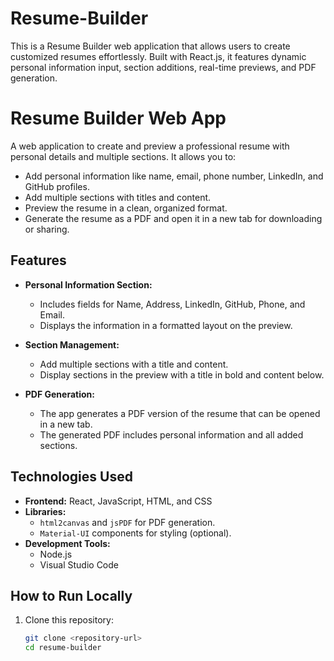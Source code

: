 # Resume-Builder
This is a Resume Builder web application that allows users to create customized resumes effortlessly. Built with React.js, it features dynamic personal information input, section additions, real-time previews, and PDF generation.
# Resume Builder Web App

A web application to create and preview a professional resume with personal details and multiple sections. It allows you to:
- Add personal information like name, email, phone number, LinkedIn, and GitHub profiles.
- Add multiple sections with titles and content.
- Preview the resume in a clean, organized format.
- Generate the resume as a PDF and open it in a new tab for downloading or sharing.

## Features

- **Personal Information Section:** 
  - Includes fields for Name, Address, LinkedIn, GitHub, Phone, and Email.
  - Displays the information in a formatted layout on the preview.

- **Section Management:**
  - Add multiple sections with a title and content.
  - Display sections in the preview with a title in bold and content below.

- **PDF Generation:**
  - The app generates a PDF version of the resume that can be opened in a new tab.
  - The generated PDF includes personal information and all added sections.

## Technologies Used

- **Frontend:** React, JavaScript, HTML, and CSS
- **Libraries:** 
  - `html2canvas` and `jsPDF` for PDF generation.
  - `Material-UI` components for styling (optional).
- **Development Tools:** 
  - Node.js
  - Visual Studio Code

## How to Run Locally

1. Clone this repository:
   ```bash
   git clone <repository-url>
   cd resume-builder

